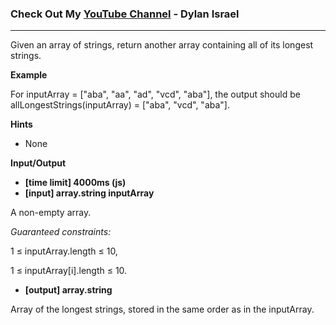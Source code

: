 ### Check Out My [YouTube Channel](https://www.YouTube.com/CodingTutorials360) - Dylan Israel

---
Given an array of strings, return another array containing all of its longest strings.

**Example**

For inputArray = ["aba", "aa", "ad", "vcd", "aba"], the output should be
allLongestStrings(inputArray) = ["aba", "vcd", "aba"].

**Hints**
-   None

**Input/Output**

- **[time limit] 4000ms (js)**
- **[input] array.string inputArray**

A non-empty array.

*Guaranteed constraints:*

1 ≤ inputArray.length ≤ 10,

1 ≤ inputArray[i].length ≤ 10.

- **[output] array.string**

Array of the longest strings, stored in the same order as in the inputArray.